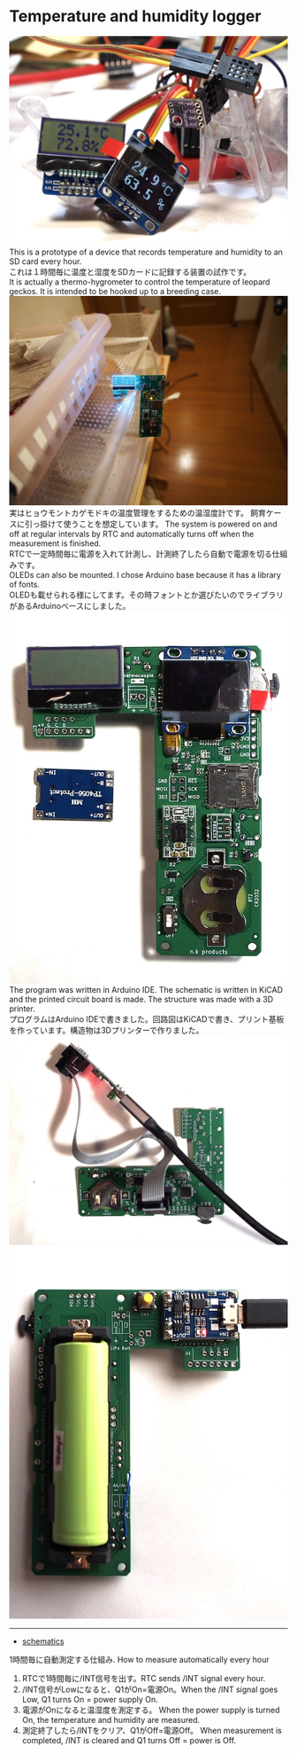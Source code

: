 # Temperature and humidity logger
![image](image/00.JPG)
This is a prototype of a device that records temperature and humidity to an SD card every hour.  
これは１時間毎に温度と湿度をSDカードに記録する装置の試作です。  
It is actually a thermo-hygrometer to control the temperature of leopard geckos. It is intended to be hooked up to a breeding case.  
![image](image/overview.JPG)
実はヒョウモントカゲモドキの温度管理をするための温湿度計です。
飼育ケースに引っ掛けて使うことを想定しています。
The system is powered on and off at regular intervals by RTC and automatically turns off when the measurement is finished.  
RTCで一定時間毎に電源を入れて計測し、計測終了したら自動で電源を切る仕組みです。  
OLEDs can also be mounted. I chose Arduino base because it has a library of fonts.  
OLEDも載せられる様にしてます。その時フォントとか選びたいのでライブラリがあるArduinoベースにしました。  
![image](image/02.JPG)
The program was written in Arduino IDE. The schematic is written in KiCAD and the printed circuit board is made. The structure was made with a 3D printer.  
プログラムはArduino IDEで書きました。回路図はKiCADで書き、プリント基板を作っています。構造物は3Dプリンターで作りました。  
![image](image/01.JPG)
![image](image/03.JPG)

---

* [schematics](schematics/TempHumiSensor.pdf)

1時間毎に自動測定する仕組み.  How to measure automatically every hour
1. RTCで1時間毎に/INT信号を出す。RTC sends /INT signal every hour.
2. /INT信号がLowになると、Q1がOn=電源On。When the /INT signal goes Low, Q1 turns On = power supply On.
3. 電源がOnになると温湿度を測定する。  When the power supply is turned On, the temperature and humidity are measured.  
4. 測定終了したら/INTをクリア、Q1がOff=電源Off。  When measurement is completed, /INT is cleared and Q1 turns Off = power is Off.  
